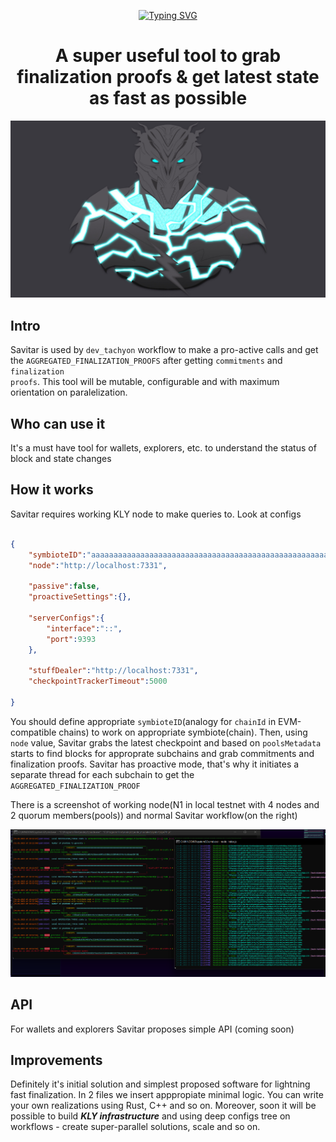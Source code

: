 
<div align="center">

<!-- [![Typing SVG](https://readme-typing-svg.herokuapp.com?font=Major+Mono+Display&size=64&color=C20000&center=true&vCenter=true&height=100&lines=Klyntar)](https://git.io/typing-svg) -->
[![Typing SVG](https://readme-typing-svg.herokuapp.com?font=Major+Mono+Display&size=100&color=0c288a&center=true&vCenter=true&width=500&height=200&lines=sAVitAR)](https://git.io/typing-svg)

# <b>A super useful tool to grab finalization proofs & get latest state as fast as possible</b>


<img src="./images/main.jpg">

</div>

## <b>Intro</b>

Savitar is used by <code>dev_tachyon</code> workflow to make a pro-active calls and get the <code>AGGREGATED_FINALIZATION_PROOFS</code> after getting <code>commitments</code> and <code>finalization proofs</code>. This tool will be mutable, configurable and with maximum orientation on paralelization.

## <b>Who can use it</b>

It's a must have tool for wallets, explorers, etc. to understand the status of block and state changes
## <b>How it works</b>

Savitar requires working KLY node to make queries to. Look at configs


```json

{
    "symbioteID":"aaaaaaaaaaaaaaaaaaaaaaaaaaaaaaaaaaaaaaaaaaaaaaaaaaaaaaaaaaaaaaaa",
    "node":"http://localhost:7331",

    "passive":false,
    "proactiveSettings":{},
    
    "serverConfigs":{
        "interface":"::",
        "port":9393
    },

    "stuffDealer":"http://localhost:7331",
    "checkpointTrackerTimeout":5000

}

```

You should define appropriate <code>symbioteID</code>(analogy for <code>chainId</code> in EVM-compatible chains) to work on appropriate symbiote(chain). Then, using <code>node</code> value, Savitar grabs the latest checkpoint and based on <code>poolsMetadata</code> starts to find blocks for approprate subchains and grab commitments and finalization proofs. Savitar has proactive mode, that's why it initiates a separate thread for each subchain to get the <code>AGGREGATED_FINALIZATION_PROOF</code>

There is a screenshot of working node(N1 in local testnet with 4 nodes and 2 quorum members(pools)) and normal Savitar workflow(on the right)

<img src="./images/savitar_work.png">


## <b>API</b>

For wallets and explorers Savitar proposes simple API (coming soon)


## <b>Improvements</b>

Definitely it's initial solution and simplest proposed software for lightning fast finalization. In 2 files we insert apppropiate minimal logic. You can write your own realizations using Rust, C++ and so on. Moreover, soon it will be possible to build <b><i>KLY infrastructure</i></b> and using deep configs tree on workflows - create super-parallel solutions, scale and so on.
